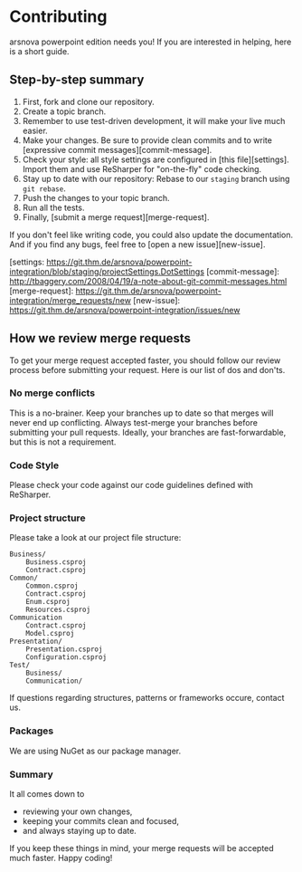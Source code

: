 # Contributing

arsnova powerpoint edition needs you! If you are interested in helping, here is a short guide.

## Step-by-step summary

1. First, fork and clone our repository.
2. Create a topic branch.
3. Remember to use test-driven development, it will make your live much easier.
4. Make your changes. Be sure to provide clean commits and to write [expressive commit messages][commit-message].
5. Check your style: all style settings are configured in [this file][settings]. Import them and use ReSharper for "on-the-fly" code checking.
6. Stay up to date with our repository: Rebase to our `staging` branch using `git rebase`.
7. Push the changes to your topic branch.
8. Run all the tests.
9. Finally, [submit a merge request][merge-request].

If you don't feel like writing code, you could also update the documentation. And if you find any bugs, feel free to [open a new issue][new-issue].

[settings: https://git.thm.de/arsnova/powerpoint-integration/blob/staging/projectSettings.DotSettings
[commit-message]: http://tbaggery.com/2008/04/19/a-note-about-git-commit-messages.html
[merge-request]: https://git.thm.de/arsnova/powerpoint-integration/merge_requests/new
[new-issue]: https://git.thm.de/arsnova/powerpoint-integration/issues/new

## How we review merge requests

To get your merge request accepted faster, you should follow our review process before submitting your request. Here is our list of dos and don'ts.

### No merge conflicts

This is a no-brainer. Keep your branches up to date so that merges will never end up conflicting. Always test-merge your branches before submitting your pull requests. Ideally, your branches are fast-forwardable, but this is not a requirement.

### Code Style

Please check your code against our code guidelines defined with ReSharper.

### Project structure

Please take a look at our project file structure:

```
Business/
    Business.csproj
    Contract.csproj
Common/
    Common.csproj
    Contract.csproj
    Enum.csproj
    Resources.csproj
Communication
    Contract.csproj
    Model.csproj
Presentation/
    Presentation.csproj
    Configuration.csproj
Test/
    Business/
    Communication/
```
			
If questions regarding structures, patterns or frameworks occure, contact us.

### Packages

We are using NuGet as our package manager.

### Summary

It all comes down to

* reviewing your own changes,
* keeping your commits clean and focused,
* and always staying up to date.

If you keep these things in mind, your merge requests will be accepted much faster. Happy coding!
